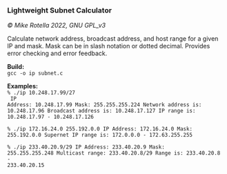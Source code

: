 ### Lightweight Subnet Calculator
*© Mike Rotella 2022, GNU GPL_v3*

Calculate network address, broadcast address, and host
range for a given IP and mask. Mask can be in slash
notation or dotted decimal. Provides error checking and
error feedback.

**Build:**<br>
<code>gcc -o ip subnet.c</code><br>

**Examples:**<br>
<code>% ./ip 10.248.17.99/27<br>
    IP Address: 10.248.17.99
    Mask: 255.255.255.224
    Network address is: 10.248.17.96
    Broadcast address is: 10.248.17.127
    IP range is: 10.248.17.97 - 10.248.17.126
</code>

<code>% ./ip 172.16.24.0 255.192.0.0
    IP Address: 172.16.24.0
    Mask: 255.192.0.0
    Supernet IP range is: 172.0.0.0 - 172.63.255.255
</code>

<code>% ./ip 233.40.20.9/29
    IP Address: 233.40.20.9
    Mask: 255.255.255.248
    Multicast range: 233.40.20.8/29
    Range is: 233.40.20.8 - 233.40.20.15
</code>